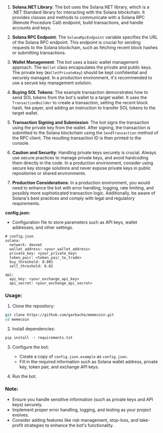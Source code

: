 1. **Solana.NET Library**: The bot uses the Solana.NET library, which is a .NET Standard library for interacting with the Solana blockchain. It provides classes and methods to communicate with a Solana RPC (Remote Procedure Call) endpoint, build transactions, and handle accounts and keys.

2. **Solana RPC Endpoint**: The `SolanaRpcEndpoint` variable specifies the URL of the Solana RPC endpoint. This endpoint is crucial for sending requests to the Solana blockchain, such as fetching recent block hashes or submitting transactions.

3. **Wallet Management**: The bot uses a basic wallet management approach. The `Wallet` class encapsulates the private and public keys. The private key (`WalletPrivateKey`) should be kept confidential and securely managed. In a production environment, it's recommended to use a secure key management solution.

4. **Buying SOL Tokens**: The example transaction demonstrates how to send SOL tokens from the bot's wallet to a target wallet. It uses the `TransactionBuilder` to create a transaction, setting the recent block hash, fee payer, and adding an instruction to transfer SOL tokens to the target wallet.

5. **Transaction Signing and Submission**: The bot signs the transaction using the private key from the wallet. After signing, the transaction is submitted to the Solana blockchain using the `SendTransaction` method of the RPC client. The resulting transaction ID is then printed to the console.

6. **Caution and Security**: Handling private keys securely is crucial. Always use secure practices to manage private keys, and avoid hardcoding them directly in the code. In a production environment, consider using secure key storage solutions and never expose private keys in public repositories or shared environments.

7. **Production Considerations**: In a production environment, you would need to enhance the bot with error handling, logging, rate limiting, and possibly more sophisticated transaction logic. Additionally, be aware of Solana's best practices and comply with legal and regulatory requirements.


 **config.json:**
   - Configuration file to store parameters such as API keys, wallet addresses, and other settings.

```
# config.json
solana:
  network: devnet
  wallet_address: <your_wallet_address>
  private_key: <your_private_key>
  token_pair: <token_pair_to_trade>
  buy_threshold: 0.001
  sell_threshold: 0.02

api:
  api_key: <your_exchange_api_key>
  api_secret: <your_exchange_api_secret>
```
### Usage:

1. Clone the repository:

```bash
git clone https://github.com/garbache/memecoin.git
cd memecoin
```

2. Install dependencies:

```bash
pip install -r requirements.txt
```

3. Configure the bot:

   - Create a copy of `config.json.example` as `config.json`.
   - Fill in the required information such as Solana wallet address, private key, token pair, and exchange API keys.

4. Run the bot.


### Note:

- Ensure you handle sensitive information (such as private keys and API keys) securely.
- Implement proper error handling, logging, and testing as your project evolves.
- Consider adding features like risk management, stop-loss, and take-profit strategies to enhance the bot's functionality.
